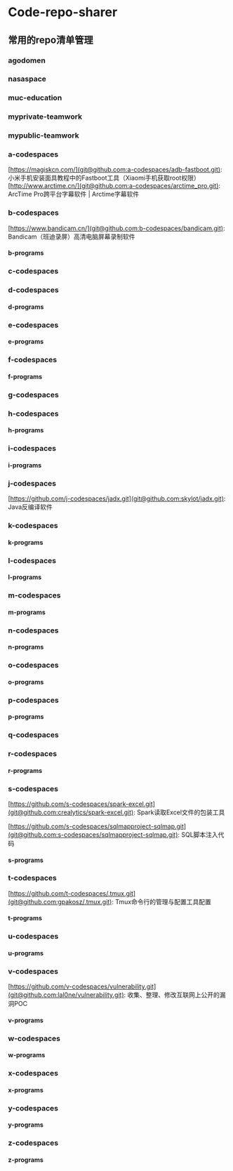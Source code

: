 # Code-repo-sharer

## 常用的repo清单管理

### agodomen

### nasaspace

### muc-education

### myprivate-teamwork
### mypublic-teamwork

### a-codespaces

[https://magiskcn.com/](git@github.com:a-codespaces/adb-fastboot.git):  小米手机安装面具教程中的Fastboot工具（Xiaomi手机获取root权限）
[http://www.arctime.cn/](git@github.com:a-codespaces/arctime_pro.git):  ArcTime Pro跨平台字幕软件 | Arctime字幕软件

### b-codespaces

[https://www.bandicam.cn/](git@github.com:b-codespaces/bandicam.git): Bandicam（班迪录屏）高清电脑屏幕录制软件

#### b-programs

### c-codespaces

### d-codespaces

#### d-programs

### e-codespaces

#### e-programs

### f-codespaces

#### f-programs

### g-codespaces

### h-codespaces

#### h-programs

### i-codespaces

#### i-programs

### j-codespaces

[https://github.com/j-codespaces/jadx.git](git@github.com:skylot/jadx.git): Java反编译软件

### k-codespaces

#### k-programs

### l-codespaces

#### l-programs

### m-codespaces

#### m-programs

### n-codespaces

#### n-programs

### o-codespaces

#### o-programs

### p-codespaces

#### p-programs

### q-codespaces

### r-codespaces

#### r-programs

### s-codespaces

[https://github.com/s-codespaces/spark-excel.git](git@github.com:crealytics/spark-excel.git): Spark读取Excel文件的包装工具

[https://github.com/s-codespaces/sqlmapproject-sqlmap.git](git@github.com:s-codespaces/sqlmapproject-sqlmap.git): SQL脚本注入代码

#### s-programs

### t-codespaces

[https://github.com/t-codespaces/.tmux.git](git@github.com:gpakosz/.tmux.git): Tmux命令行的管理与配置工具配置

#### t-programs

### u-codespaces

#### u-programs

### v-codespaces

[https://github.com/v-codespaces/vulnerability.git](git@github.com:lal0ne/vulnerability.git): 收集、整理、修改互联网上公开的漏洞POC

#### v-programs

### w-codespaces

#### w-programs

### x-codespaces

#### x-programs

### y-codespaces

#### y-programs

### z-codespaces

#### z-programs

